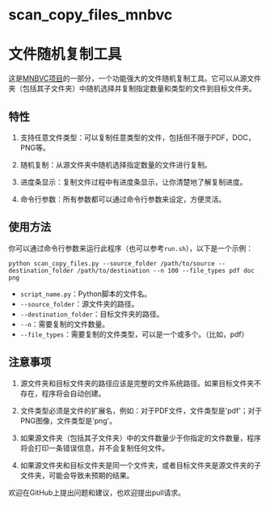 # scan_copy_files_mnbvc

# 文件随机复制工具

这是[MNBVC项目](https://github.com/esbatmop/MNBVC)的一部分，一个功能强大的文件随机复制工具。它可以从源文件夹（包括其子文件夹）中随机选择并复制指定数量和类型的文件到目标文件夹。

## 特性

1. 支持任意文件类型：可以复制任意类型的文件，包括但不限于PDF，DOC，PNG等。

2. 随机复制：从源文件夹中随机选择指定数量的文件进行复制。

3. 进度条显示：复制文件过程中有进度条显示，让你清楚地了解复制进度。

4. 命令行参数：所有参数都可以通过命令行参数来设定，方便灵活。

## 使用方法

你可以通过命令行参数来运行此程序（也可以参考`run.sh`），以下是一个示例：

```shell
python scan_copy_files.py --source_folder /path/to/source --destination_folder /path/to/destination --n 100 --file_types pdf doc png
```

- `script_name.py`：Python脚本的文件名。
- `--source_folder`：源文件夹的路径。
- `--destination_folder`：目标文件夹的路径。
- `--n`：需要复制的文件数量。
- `--file_types`：需要复制的文件类型，可以是一个或多个。（比如，pdf）

## 注意事项

1. 源文件夹和目标文件夹的路径应该是完整的文件系统路径。如果目标文件夹不存在，程序将会自动创建。

2. 文件类型必须是文件的扩展名，例如：对于PDF文件，文件类型是'pdf'；对于PNG图像，文件类型是'png'。

3. 如果源文件夹（包括其子文件夹）中的文件数量少于你指定的文件数量，程序将会打印一条错误信息，并不会复制任何文件。

4. 如果源文件夹和目标文件夹是同一个文件夹，或者目标文件夹是源文件夹的子文件夹，可能会导致未预期的结果。

欢迎在GitHub上提出问题和建议，也欢迎提出pull请求。
